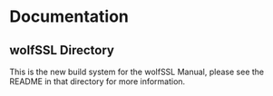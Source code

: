 # Documentation

## wolfSSL Directory

This is the new build system for the wolfSSL Manual, please see the README in that directory for more information.
